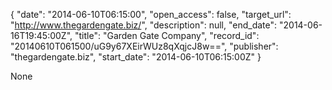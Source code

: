 {
  "date": "2014-06-10T06:15:00", 
  "open_access": false, 
  "target_url": "http://www.thegardengate.biz/", 
  "description": null, 
  "end_date": "2014-06-16T19:45:00Z", 
  "title": "Garden Gate Company", 
  "record_id": "20140610T061500/uG9y67XEirWUz8qXqjcJ8w==", 
  "publisher": "thegardengate.biz", 
  "start_date": "2014-06-10T06:15:00Z"
}

None